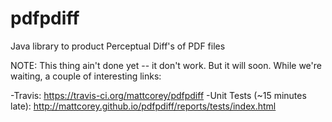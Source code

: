 pdfpdiff
========

Java library to product Perceptual Diff's of PDF files

NOTE:  This thing ain't done yet -- it don't work.  But it will soon.  While we're waiting, a couple of interesting links:

-Travis:  https://travis-ci.org/mattcorey/pdfpdiff
-Unit Tests (~15 minutes late):  http://mattcorey.github.io/pdfpdiff/reports/tests/index.html
